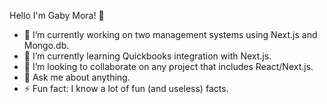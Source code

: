  Hello I'm Gaby Mora! 👋

- 🔭 I’m currently working on two management systems using Next.js and Mongo.db. 
- 🌱 I’m currently learning Quickbooks integration with Next.js.
- 👯 I’m looking to collaborate on any project that includes React/Next.js.
- 💬 Ask me about anything.
- ⚡ Fun fact: I know a lot of fun (and useless) facts.
